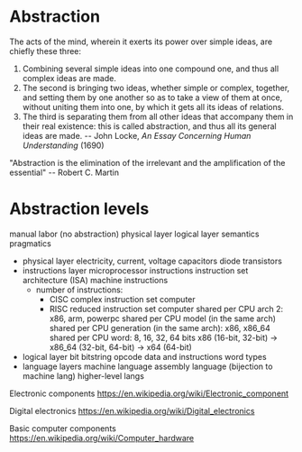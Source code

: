 # Abstraction

The acts of the mind, wherein it exerts its power over simple ideas, are chiefly these three:
1. Combining several simple ideas into one compound one, and thus all complex ideas are made.
2. The second is bringing two ideas, whether simple or complex, together, and setting them by one another so as to take a view of them at once, without uniting them into one, by which it gets all its ideas of relations. 
3. The third is separating them from all other ideas that accompany them in their real existence: this is called abstraction, and thus all its general ideas are made.
-- John Locke, *An Essay Concerning Human Understanding* (1690)


"Abstraction is the elimination of the irrelevant and the amplification of the essential" -- Robert C. Martin

# Abstraction levels

manual labor (no abstraction)
physical layer
logical layer
semantics
pragmatics

* physical layer
  electricity, current, voltage
  capacitors
  diode
  transistors
* instructions layer
  microprocessor instructions
  instruction set architecture (ISA)
  machine instructions
    - number of instructions:
      - CISC complex instruction set computer
      - RISC reduced instruction set computer
    shared per CPU arch 2: x86, arm, powerpc
    shared per CPU model (in the same arch)
    shared per CPU generation (in the same arch): x86, x86_64
    shared per CPU word: 8, 16, 32, 64 bits
    x86 (16-bit, 32-bit) -> x86_64 (32-bit, 64-bit) -> x64 (64-bit)
* logical layer
  bit
  bitstring
  opcode
  data and instructions
  word
  types
* language layers
  machine language
  assembly language (bijection to machine lang)
  higher-level langs

Electronic components
https://en.wikipedia.org/wiki/Electronic_component

Digital electronics
https://en.wikipedia.org/wiki/Digital_electronics

Basic computer components
https://en.wikipedia.org/wiki/Computer_hardware
